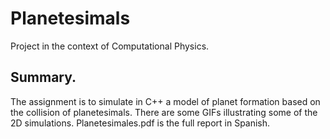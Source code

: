 # Planetesimals

Project in the context of Computational Physics.

## Summary.

The assignment is to simulate in C++ a model of planet formation based on the collision of planetesimals. There are some GIFs illustrating some of the 2D simulations. Planetesimales.pdf is the full report in Spanish. 

